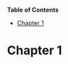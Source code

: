 <!-- START doctoc generated TOC please keep comment here to allow auto update -->
<!-- DON'T EDIT THIS SECTION, INSTEAD RE-RUN doctoc TO UPDATE -->
**Table of Contents**

- [Chapter 1](#chapter-1)

<!-- END doctoc generated TOC please keep comment here to allow auto update -->

# Chapter 1
